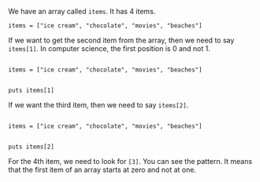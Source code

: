 We have an array called `items`.
It has 4 items.

```
items = ["ice cream", "chocolate", "movies", "beaches"]
```

If we want to get the second
item from the array,
then we need to say `items[1]`.
In computer science, the
first position is 0 and not 1.

<codeblock language="ruby" type="lesson">
<code>
items = ["ice cream", "chocolate", "movies", "beaches"]

puts items[1]
</code>
</codeblock>

If we want the third item,
then we need to say `items[2]`.

<codeblock language="ruby" type="lesson">
<code>
items = ["ice cream", "chocolate", "movies", "beaches"]

puts items[2]
</code>
</codeblock>

For the 4th item, we need to look for `[3]`.
You can see the pattern.
It means that the first
item of an array starts at
zero and not at one.